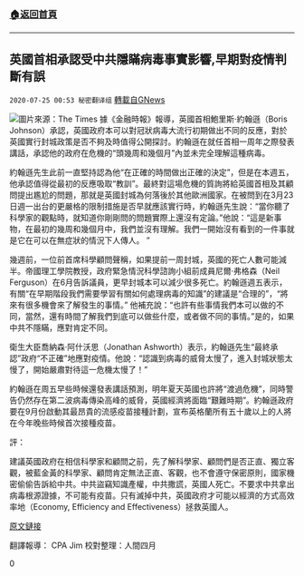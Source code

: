 ###  [:house:返回首頁](https://github.com/ourhimalayas/txt)
---

## 英國首相承認受中共隱瞞病毒事實影響,早期對疫情判斷有誤
`2020-07-25 00:53 秘密翻译组` [轉載自GNews](https://gnews.org/zh-hant/275447/)

![](https://s3.amazonaws.com/gnews-media-offload/wp-content/uploads/2020/07/25004811/Picture-1-155.png)圖片來源：The Times 
據《金融時報》報導，英國首相鮑里斯·約翰遜（Boris Johnson）承認，英國政府本可以對冠狀病毒大流行初期做出不同的反應，對於英國實行封城政策是否不夠及時值得公開探討。約翰遜在就任首相一周年之際發表講話，承認他的政府在危機的“頭幾周和幾個月”內並未完全理解這種病毒。

約翰遜先生此前一直堅持認為他“在正確的時間做出正確的決定”，但是在本週五，他承認值得從最初的反應吸取“教訓”。最終對這場危機的質詢將給英國首相及其顧問提出尷尬的問題，那就是英國封城為何落後於其他歐洲國家。在被問到在3月23日週一出台的更嚴格的限制措施是否早就應該實行時，約翰遜先生說：“當你聽了科學家的觀點時，就知道你剛剛問的問題實際上還沒有定論。”他說：“這是新事物，在最初的幾周和幾個月中，我們並沒有理解。我們一開始沒有看到的一件事就是它在可以在無症狀的情況下人傳人。 ”

幾週前，一位前首席科學顧問聲稱，如果提前一周封城，英國的死亡人數可能減半。帝國理工學院教授，政府緊急情況科學諮詢小組前成員尼爾·弗格森（Neil Ferguson）在6月告訴議員，更早封城本可以減少很多死亡。約翰遜週五表示，有關“在早期階段我們需要學習有關如何處理病毒的知識”的建議是“合理的”，“將來有很多機會來了解發生的事情。” 他補充說：“也許有些事情我們本可以做的不同，當然，還有時間了解我們到底可以做些什麼，或者做不同的事情。”是的，如果中共不隱瞞，應對肯定不同。

衛生大臣喬納森·阿什沃思（Jonathan Ashworth）表示，約翰遜先生“最終承認”政府“不正確”地應對疫情。他說：“認識到病毒的威脅太慢了，進入封城狀態太慢了，開始嚴肅對待這一危機太慢了！”

約翰遜在周五早些時候還發表講話預測，明年夏天英國也許將“渡過危機”，同時警告仍然存在第二波病毒傳染高峰的威脅，英國經濟將面臨“艱難時期”。約翰遜政府要在9月份啟動其最昂貴的流感疫苗接種計劃，宣布英格蘭所有五十歲以上的人將在今年晚些時候首次接種疫苗。

評：

建議英國政府在相信科學家和顧問之前，先了解科學家、顧問們是否正直、獨立客觀，被藍金黃的科學家、顧問肯定無法正直、客觀，也不會遵守保密原則，國家機密偷偷告訴給中共。中共盜竊知識產權，中共撒謊，英國人死亡。不要求中共拿出病毒根源證據，不可能有疫苗。只有滅掉中共，英國政府才可能以經濟的方式高效率地（Economy, Efficiency and Effectiveness）拯救英國人。

[原文鏈接](https://www.ft.com/content/59ec1a11-902b-4220-9742-6854e607f537)

翻譯報導： CPA Jim 
校對整理：人間四月

0
